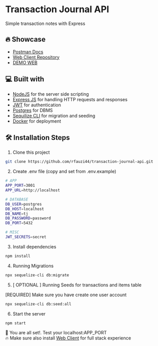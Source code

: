 # Transaction Journal API

Simple transaction notes with Express

## 🔥 Showcase

- [Postman Docs](https://documenter.getpostman.com/view/25042327/2s93m7X2P3)
- [Web Client Repository](https://github.com/rfauzi44/transaction-journal-web)
- [DEMO WEB](https://transaction-journal-web.vercel.app)

## 💻 Built with

- [NodeJS](https://github.com/nodejs/node) for the server side scripting
- [Express JS](https://github.com/exprjs/express) for handling HTTP requests and responses
- [JWT](https://github.com/auth0/node-jsonwebtoken) for authentication
- [Postgres](https://github.com/postgres/postgres) for DBMS
- [Sequilize CLI](https://github.com/sequelize/cli) for migration and seeding
- [Docker](https://github.com/docker) for deployment

## 🛠️ Installation Steps

1. Clone this project

```bash
git clone https://github.com/rfauzi44/transaction-journal-api.git
```

2. Create .env file (copy and set from .env.example)

```bash
# APP
APP_PORT=3001
APP_URL=http://localhost

# DATABASE
DB_USER=postgres
DB_HOST=localhost
DB_NAME=tj
DB_PASSWORD=password 
DB_PORT=5432

# MISC
JWT_SECRETS=secret
```

3. Install dependencies

```bash
npm install
```

4. Running Migrations

```bash
npx sequelize-cli db:migrate
```

5. [ OPTIONAL ] Running Seeds for transactions and items table

[REQUIRED] Make sure you have create one user account 

```bash
npx sequelize-cli db:seed:all
```

6. Start the server

```bash
npm start
```

🌟 You are all set!. Test your localhost:APP_PORT
<br>
🔥 Make sure also install [Web Client](https://github.com/rfauzi44/transaction-journal-web) for full stack experience
